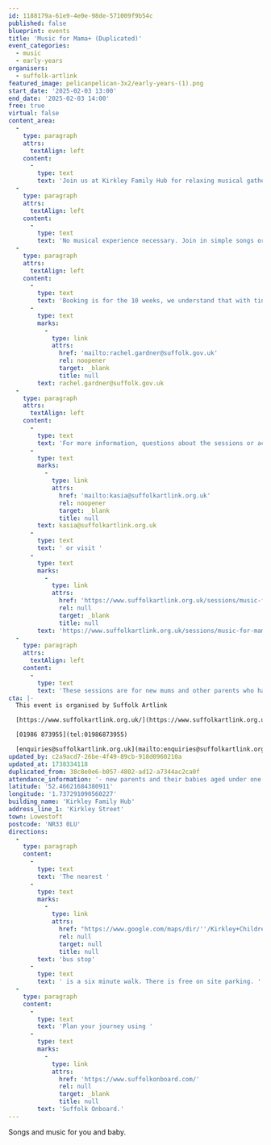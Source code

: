 ```yaml
---
id: 1188179a-61e9-4e0e-98de-571009f9b54c
published: false
blueprint: events
title: 'Music for Mama+ (Duplicated)'
event_categories:
  - music
  - early-years
organisers:
  - suffolk-artlink
featured_image: pelicanpelican-3x2/early-years-(1).png
start_date: '2025-02-03 13:00'
end_date: '2025-02-03 14:00'
free: true
virtual: false
content_area:
  -
    type: paragraph
    attrs:
      textAlign: left
    content:
      -
        type: text
        text: 'Join us at Kirkley Family Hub for relaxing musical gatherings. We are a new group welcoming those who are pregnant or have recently given birth with their babies up to the age of 1 who are not yet crawling. '
  -
    type: paragraph
    attrs:
      textAlign: left
    content:
      -
        type: text
        text: 'No musical experience necessary. Join in simple songs or listen with your baby.'
  -
    type: paragraph
    attrs:
      textAlign: left
    content:
      -
        type: text
        text: 'Booking is for the 10 weeks, we understand that with tiny babies it may be difficult to get to every session. To book call Kirkley Family Hub 01502 521 531 or email '
      -
        type: text
        marks:
          -
            type: link
            attrs:
              href: 'mailto:rachel.gardner@suffolk.gov.uk'
              rel: noopener
              target: _blank
              title: null
        text: rachel.gardner@suffolk.gov.uk
  -
    type: paragraph
    attrs:
      textAlign: left
    content:
      -
        type: text
        text: 'For more information, questions about the sessions or access requirements please email '
      -
        type: text
        marks:
          -
            type: link
            attrs:
              href: 'mailto:kasia@suffolkartlink.org.uk'
              rel: noopener
              target: _blank
              title: null
        text: kasia@suffolkartlink.org.uk
      -
        type: text
        text: ' or visit '
      -
        type: text
        marks:
          -
            type: link
            attrs:
              href: 'https://www.suffolkartlink.org.uk/sessions/music-for-mama/'
              rel: null
              target: _blank
              title: null
        text: 'https://www.suffolkartlink.org.uk/sessions/music-for-mama/'
  -
    type: paragraph
    attrs:
      textAlign: left
    content:
      -
        type: text
        text: 'These sessions are for new mums and other parents who have recently given birth with their babies up to the age of 1 who are not yet crawling.'
cta: |-
  This event is organised by Suffolk Artlink

  [https://www.suffolkartlink.org.uk/](https://www.suffolkartlink.org.uk/) 

  [01986 873955](tel:01986873955)

  [enquiries@suffolkartlink.org.uk](mailto:enquiries@suffolkartlink.org.uk)
updated_by: c2a9acd7-26be-4f49-89cb-918d0960210a
updated_at: 1738334118
duplicated_from: 38c8e0e6-b057-4802-ad12-a7344ac2ca0f
attendance_information: '- new parents and their babies aged under one year old'
latitude: '52.46621684380911'
longitude: '1.737291090560227'
building_name: 'Kirkley Family Hub'
address_line_1: 'Kirkley Street'
town: Lowestoft
postcode: 'NR33 0LU'
directions:
  -
    type: paragraph
    content:
      -
        type: text
        text: 'The nearest '
      -
        type: text
        marks:
          -
            type: link
            attrs:
              href: "https://www.google.com/maps/dir/''/Kirkley+Children's+Centre,+Kirkley+St,+Lowestoft+NR33+0LU/@52.4651379,1.7358011,17z/data=!3m1!4b1!4m14!4m13!1m5!1m1!1s0x47da1a4feb982229:0x9bb8eafc923702a1!2m2!1d1.73987!2d52.464638!1m5!1m1!1s0x47da1a4e243e21e9:0x42ea6650145b6d74!2m2!1d1.7372716!2d52.4660553!3e2?entry=ttu&g_ep=EgoyMDI1MDEyOC4wIKXMDSoASAFQAw%3D%3D"
              rel: null
              target: null
              title: null
        text: 'bus stop'
      -
        type: text
        text: ' is a six minute walk. There is free on site parking. '
  -
    type: paragraph
    content:
      -
        type: text
        text: 'Plan your journey using '
      -
        type: text
        marks:
          -
            type: link
            attrs:
              href: 'https://www.suffolkonboard.com/'
              rel: null
              target: _blank
              title: null
        text: 'Suffolk Onboard.'
---
```

Songs and music for you and baby.